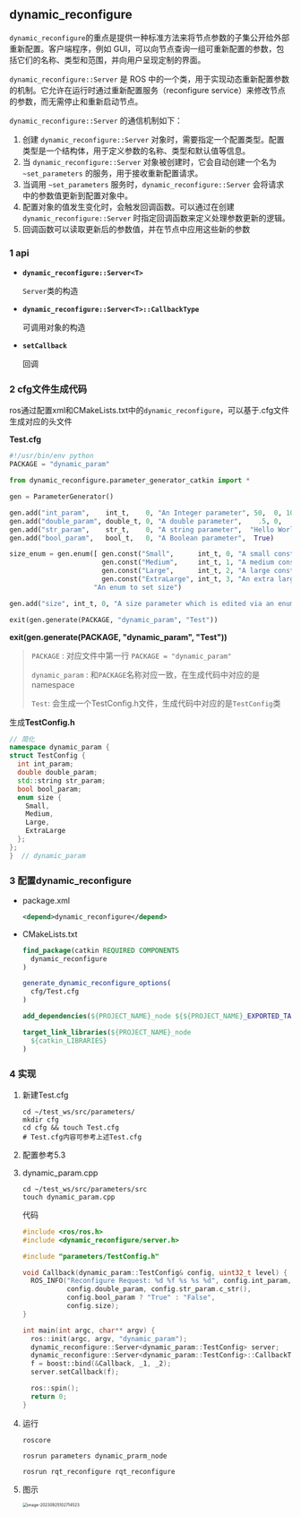 ## dynamic_reconfigure

`dynamic_reconfigure`的重点是提供一种标准方法来将节点参数的子集公开给外部重新配置。客户端程序，例如 GUI，可以向节点查询一组可重新配置的参数，包括它们的名称、类型和范围，并向用户呈现定制的界面。



`dynamic_reconfigure::Server` 是 ROS 中的一个类，用于实现动态重新配置参数的机制。它允许在运行时通过重新配置服务（reconfigure service）来修改节点的参数，而无需停止和重新启动节点。

`dynamic_reconfigure::Server` 的通信机制如下：

1. 创建 `dynamic_reconfigure::Server` 对象时，需要指定一个配置类型。配置类型是一个结构体，用于定义参数的名称、类型和默认值等信息。
2. 当 `dynamic_reconfigure::Server` 对象被创建时，它会自动创建一个名为 `~set_parameters` 的服务，用于接收重新配置请求。
3. 当调用 `~set_parameters` 服务时，`dynamic_reconfigure::Server` 会将请求中的参数值更新到配置对象中。
4. 配置对象的值发生变化时，会触发回调函数。可以通过在创建 `dynamic_reconfigure::Server` 时指定回调函数来定义处理参数更新的逻辑。
5. 回调函数可以读取更新后的参数值，并在节点中应用这些新的参数



### 1 api

* **`dynamic_reconfigure::Server<T>`**

  `Server`类的构造

* **`dynamic_reconfigure::Server<T>::CallbackType`**

  可调用对象的构造

* **`setCallback`**

  回调



### 2 cfg文件生成代码

ros通过配置xml和CMakeLists.txt中的`dynamic_reconfigure`，可以基于.cfg文件生成对应的头文件

**Test.cfg**

```python
#!/usr/bin/env python
PACKAGE = "dynamic_param"

from dynamic_reconfigure.parameter_generator_catkin import *

gen = ParameterGenerator()

gen.add("int_param",    int_t,    0, "An Integer parameter", 50,  0, 100)
gen.add("double_param", double_t, 0, "A double parameter",    .5, 0,   1)
gen.add("str_param",    str_t,    0, "A string parameter",  "Hello World")
gen.add("bool_param",   bool_t,   0, "A Boolean parameter",  True)

size_enum = gen.enum([ gen.const("Small",      int_t, 0, "A small constant"),
                       gen.const("Medium",     int_t, 1, "A medium constant"),
                       gen.const("Large",      int_t, 2, "A large constant"),
                       gen.const("ExtraLarge", int_t, 3, "An extra large constant")],
                     "An enum to set size")

gen.add("size", int_t, 0, "A size parameter which is edited via an enum", 1, 0, 3, edit_method=size_enum)

exit(gen.generate(PACKAGE, "dynamic_param", "Test"))
```



**exit(gen.generate(PACKAGE, "dynamic_param", "Test"))**

>`PACKAGE` : 对应文件中第一行 `PACKAGE = "dynamic_param"`
>
>`dynamic_param` : 和`PACKAGE`名称对应一致，在生成代码中对应的是namespace
>
>`Test`: 会生成一个TestConfig.h文件，生成代码中对应的是`TestConfig`类



生成**TestConfig.h**

```c++
// 简化
namespace dynamic_param {
struct TestConfig {
  int int_param;
  double double_param;
  std::string str_param;
  bool bool_param;
  enum size {
    Small,
    Medium,
    Large,
    ExtraLarge
  };
};
}  // dynamic_param
```



### 3 配置dynamic_reconfigure

* package.xml

  ```xml
  <depend>dynamic_reconfigure</depend>
  ```

* CMakeLists.txt

  ```cmake
  find_package(catkin REQUIRED COMPONENTS
    dynamic_reconfigure
  )
  
  generate_dynamic_reconfigure_options(
    cfg/Test.cfg
  )
  
  add_dependencies(${PROJECT_NAME}_node ${${PROJECT_NAME}_EXPORTED_TARGETS} ${catkin_EXPORTED_TARGETS})
  
  target_link_libraries(${PROJECT_NAME}_node
    ${catkin_LIBRARIES}
  )
  ```



### 4 实现

1. 新建Test.cfg

   ```shell
   cd ~/test_ws/src/parameters/
   mkdir cfg
   cd cfg && touch Test.cfg
   # Test.cfg内容可参考上述Test.cfg
   ```

2. 配置参考5.3

3. dynamic_param.cpp

   ```shell
   cd ~/test_ws/src/parameters/src
   touch dynamic_param.cpp
   ```

   代码

   ```c++
   #include <ros/ros.h>
   #include <dynamic_reconfigure/server.h>
   
   #include "parameters/TestConfig.h"
   
   void Callback(dynamic_param::TestConfig& config, uint32_t level) {
     ROS_INFO("Reconfigure Request: %d %f %s %s %d", config.int_param,
              config.double_param, config.str_param.c_str(), 
              config.bool_param ? "True" : "False", 
              config.size);
   }
   
   int main(int argc, char** argv) {
     ros::init(argc, argv, "dynamic_param");
     dynamic_reconfigure::Server<dynamic_param::TestConfig> server;
     dynamic_reconfigure::Server<dynamic_param::TestConfig>::CallbackType f;
     f = boost::bind(&Callback, _1, _2);
     server.setCallback(f);
   
     ros::spin();
     return 0;
   }
   ```

4. 运行

   ```shell
   roscore
   ```

   ```shell
   rosrun parameters dynamic_prarm_node
   ```

   ```shell
   rosrun rqt_reconfigure rqt_reconfigure
   ```

5. 图示

   <img src="D:\Work_Station\Documents\note\ros\images\image-20230925102714523.png" alt="image-20230925102714523" style="zoom:50%;" />